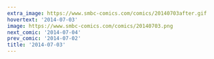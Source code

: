 ```yaml
---
extra_image: https://www.smbc-comics.com/comics/20140703after.gif
hovertext: '2014-07-03'
image: https://www.smbc-comics.com/comics/20140703.png
next_comic: '2014-07-04'
prev_comic: '2014-07-02'
title: '2014-07-03'
---
```


